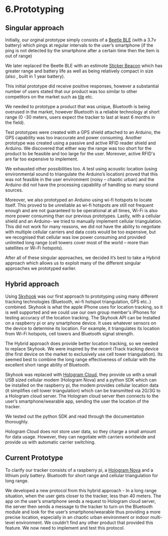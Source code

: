 # 6.Prototyping

## Singular approach

Initially, our orginal prototype simply consists of a [Beetle BLE](https://www.dfrobot.com/wiki/index.php/Bluno_Beetle_SKU:DFR0339) (with a 3.7v battery) which pings at regular intervals to the user’s smartphone (if the ping is not detected by the smartphone after a certain time then the item is out of range) 

We later replaced the Beetle BLE with an estimote [Sticker Beacon](https://community.estimote.com/hc/en-us/articles/203323543-What-are-Estimote-Stickers-) which has greater range and battery life as well as being relatively compact in size (also , built in 1 year battery). 

This initial prototype did receive positive responses, however a substantial number of users stated that our product was too similar to other competitors on the market such as [tile](https://www.thetileapp.com/en-gb/products/sport) etc.

We needed to prototype a product that was unique, Bluetooth is being overused in the market, however Bluetooth is a reliable technology at short range (0 -30 meters, users expect the tracker to last at least 6 months in the field).

Test prototypes were created with a GPS shield attached to an Arduino, the GPS capability was too inaccurate and power consuming. Another prototype was created using a passive and active RFID reader shield and Arduino. We discovered that either way the range was too short for the product to be feasible and too large for the user. Moreover, active RFID's are far too expensive to implement.

We exhausted other possibilities too. A test using acoustic location (using environmental sound to triangulate the Arduino’s location) proved that this was not feasible in the user environment (noisy – chaotic urban) and the Arduino did not have the processing capability of handling so many sound sources.

Moreover, we also prototyped an Arduino using wi-fi hotspots to locate itself. This proved to be unreliable as wi-fi hotspots are still not frequent enough and are not guaranteed to be operational at all times, Wi-Fi is also more power consuming than our previous prototypes.  Lastly, with a cellular shield and an Arduino- we tried to manually implement cellular triangulation. This did not work for many reasons, we did not have the ability to negotiate with multiple cellular carriers and data costs would be too expensive, but we recognised that cellular was low power consuming and provided unlimited long range (cell towers cover most of the world – more than satellites or Wi-Fi hotspots). 

After all of these singular approaches, we decided it’s best to take a Hybrid approach which allows us to exploit many of the different singular approaches we prototyped earlier.

## Hybrid approach

Using [Skyhook](http://www.skyhookwireless.com/) was our first approach to prototyping using many different tracking technologies (Bluetooth, wi-fi hotspot triangulation, GPS etc..) combined. Skyhook is what the apple iPhone uses for location tracking, so it is well supported and we could use our own group member's iPhones for testing accuracy of the location tracking. The Skyhook API can be Installed on a raspberry pi or any smartphone device. It uses whatever sensors on the device to determine its location. For example, it triangulates its location from Wi-Fi hotspots, cell towers and Bluetooth signal strength. 

The Hybrid approach does provide better location tracking, so we needed to replace Skyhook. We were inspired by the recent iTrack tracking device (the first device on the market to exclusively use cell tower triangulation). Its seemed best to combine the long range effectiveness of cellular with the excellent short range ability of Bluetooth. 

Skyhook was replaced with [Hologram Cloud](https://hologram.io/cloud/), they provide us with a small USB sized cellular modem (Hologram Nova) and a python SDK which can be installed on the raspberry pi, the modem provides cellular location data (it simplifies cell tower triangulation) which can be transmitted via 2G/3G to a Hologram cloud server. The Hologram cloud server then connects to the user’s smartphone/wearable app, sending the user the location of the tracker.

We tested out the python SDK and read through the documentation thoroughly.

Hologram Cloud does not store user data, so they charge a small amount for data usage. However, they can negotiate with carriers worldwide and provide us with automatic carrier switching. 

## Current Prototype

To clarify our tracker consists of a raspberry pi, a [Hologram Nova](https://hologram.io/nova/) and a lithium poly battery. Bluetooth for short range and cellular triangulation for long range. 

We developed a new protocol from this hybrid approach - In a long range situation, when the user gets closer to the tracker, less than 40 meters. The app on the user’s smartphone sends a request to Hologram cloud server, the server then sends a message to the tracker to turn on the Bluetooth module and look for the user’s smartphone/wearable thus providing a more precise location, especially in an chaotic urban environment or indoor multi-level environment. We couldn’t find any other product that provided this feature. We now need to implement and test this protocol.
